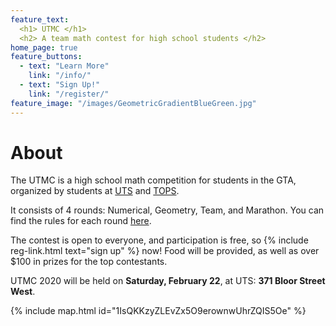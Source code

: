 ```yaml
---
feature_text:
  <h1> UTMC </h1>
  <h2> A team math contest for high school students </h2>
home_page: true
feature_buttons:
  - text: "Learn More"
    link: "/info/"
  - text: "Sign Up!"
    link: "/register/"
feature_image: "/images/GeometricGradientBlueGreen.jpg"
---
```


<div id="about">
<h1>About</h1>
</div>

The UTMC is a high school math competition for students in the GTA, organized by students at
[UTS](https://utschools.ca) and [TOPS](http://www.topsprogram.ca).

It consists of 4 rounds: Numerical, Geometry, Team, and Marathon. You can find the rules for
each round [here](/info/).

The contest is open to everyone, and participation is free, so
{% include reg-link.html text="sign up" %} now! Food will be provided, as well as over $100
in prizes for the top contestants.

UTMC 2020 will be held on **Saturday, February 22**, at UTS: **371 Bloor Street West**.

{% include map.html id="1IsQKKzyZLEvZx5O9erownwUhrZQIS5Oe" %}
